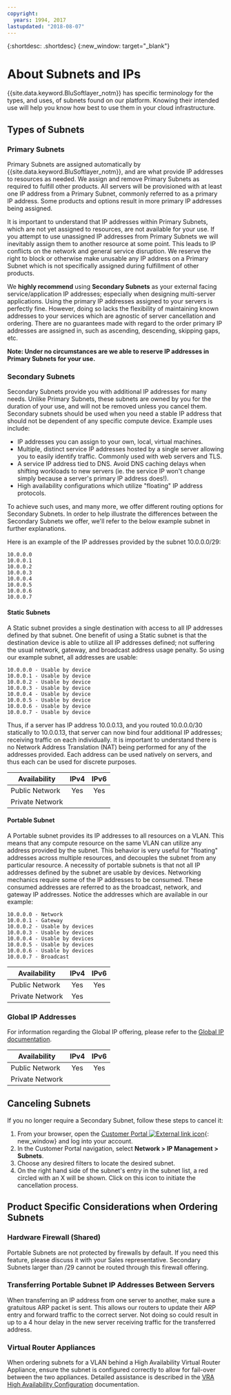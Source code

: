 ```yaml
---
copyright:
  years: 1994, 2017
lastupdated: "2018-08-07"
---
```

{:shortdesc: .shortdesc}
{:new_window: target="_blank"}

# About Subnets and IPs

{{site.data.keyword.BluSoftlayer_notm}} has specific terminology for the types,
and uses, of subnets found on our platform. Knowing their intended use will help
you know how best to use them in your cloud infrastructure.


## Types of Subnets

### Primary Subnets

Primary Subnets are assigned automatically by
{{site.data.keyword.BluSoftlayer_notm}}, and are what provide IP addresses to
resources as needed. We assign and remove Primary Subnets as required to fulfill
other products. All servers will be provisioned with at least one IP address from
a Primary Subnet, commonly referred to as a primary IP address. Some products and
options result in more primary IP addresses being assigned.

It is important to understand that IP addresses within Primary Subnets, which
are not yet assigned to resources, are not available for your use. If you
attempt to use unassigned IP addresses from Primary Subnets we will inevitably
assign them to another resource at some point. This leads to IP conflicts on the
network and general service disruption. We reserve the right to block or otherwise
make unusable any IP address on a Primary Subnet which is not specifically assigned
during fulfillment of other products.

We **highly recommend** using **Secondary Subnets** as your external facing
service/application IP addresses; especially when designing multi-server
applications. Using the primary IP addresses assigned to your servers is
perfectly fine. However, doing so lacks the flexibility of maintaining known
addresses to your services which are agnostic of server cancellation and
ordering. There are no guarantees made with regard to the order primary IP
addresses are assigned in, such as ascending, descending, skipping gaps, etc.

**Note: Under no circumstances are we able to reserve IP addresses in Primary Subnets for your use.**

### Secondary Subnets

Secondary Subnets provide you with additional IP addresses for many needs.
Unlike Primary Subnets, these subnets are owned by you for the duration of your
use, and will not be removed unless you cancel them. Secondary subnets should be
used when you need a stable IP address that should not be dependent of any
specific compute device. Example uses include:

  * IP addresses you can assign to your own, local, virtual machines.
  * Multiple, distinct service IP addresses hosted by a single server allowing
    you to easily identify traffic. Commonly used with web servers and TLS.
  * A service IP address tied to DNS. Avoid DNS caching delays when shifting
    workloads to new servers (ie. the service IP won't change simply because a
    server's primary IP address does!).
  * High availability configurations which utilize "floating" IP address protocols.

To achieve such uses, and many more, we offer different routing options for
Secondary Subnets. In order to help illustrate the differences between the
Secondary Subnets we offer, we'll refer to the below example subnet in further
explanations.

Here is an example of the IP addresses provided by the subnet 10.0.0.0/29:
```
10.0.0.0
10.0.0.1
10.0.0.2
10.0.0.3
10.0.0.4
10.0.0.5
10.0.0.6
10.0.0.7
```

#### Static Subnets

A Static subnet provides a single destination with access to all IP addresses
defined by that subnet. One benefit of using a Static subnet is that the
destination device is able to utilize all IP addresses defined; not suffering
the usual network, gateway, and broadcast address usage penalty. So using our
example subnet, all addresses are usable:

```
10.0.0.0 - Usable by device
10.0.0.1 - Usable by device
10.0.0.2 - Usable by device
10.0.0.3 - Usable by device
10.0.0.4 - Usable by device
10.0.0.5 - Usable by device
10.0.0.6 - Usable by device
10.0.0.7 - Usable by device
```

Thus, if a server has IP address 10.0.0.13, and you routed 10.0.0.0/30
statically to 10.0.0.13, that server can now bind four additional IP addresses;
receiving traffic on each individually. It is important to understand there is
no Network Address Translation (NAT) being performed for any of the addresses
provided. Each address can be used natively on servers, and thus each can be
used for discrete purposes.

| **Availability** | IPv4 | IPv6 |
| ---------------- | :--: | :--: |
| Public Network   | Yes  | Yes  |
| Private Network  |      |      |

#### Portable Subnet

A Portable subnet provides its IP addresses to all resources on a VLAN. This
means that any compute resource on the same VLAN can utilize any address
provided by the subnet. This behavior is very useful for "floating" addresses
across multiple resources, and decouples the subnet from any particular
resource. A necessity of portable subnets is that not all IP addresses defined
by the subnet are usable by devices. Networking mechanics require some of the IP
addresses to be consumed. These consumed addresses are referred to as the
broadcast, network, and gateway IP addresses. Notice the addresses which are
available in our example:

```
10.0.0.0 - Network
10.0.0.1 - Gateway
10.0.0.2 - Usable by devices
10.0.0.3 - Usable by devices
10.0.0.4 - Usable by devices
10.0.0.5 - Usable by devices
10.0.0.6 - Usable by devices
10.0.0.7 - Broadcast
```

| **Availability** | IPv4 | IPv6 |
| ---------------- | :--: | :--: |
| Public Network   | Yes  | Yes  |
| Private Network  | Yes  |      |


### Global IP Addresses

For information regarding the Global IP offering, please refer to the
[Global IP documentation](about-global-ip.html).

| **Availability** | IPv4 | IPv6 |
| ---------------- | :--: | :--: |
| Public Network   | Yes  | Yes  |
| Private Network  |      |      |


## Canceling Subnets

If you no longer require a Secondary Subnet, follow these steps to cancel it:

  1. From your browser, open the [Customer Portal ![External link icon](../../icons/launch-glyph.svg "External link icon")](https://control.softlayer.com/){: new_window} and log into your account.
  2. In the Customer Portal navigation, select **Network > IP Management > Subnets**.
  3. Choose any desired filters to locate the desired subnet.
  4. On the right hand side of the subnet's entry in the subnet list, a red circled with an X will be shown. Click on this icon to initiate the cancellation process.


## Product Specific Considerations when Ordering Subnets

### Hardware Firewall (Shared)

Portable Subnets are not protected by firewalls by default. If you need this
feature, please discuss it with your Sales representative. Secondary Subnets
larger than /29 cannot be routed through this firewall offering.

### Transferring Portable Subnet IP Addresses Between Servers

When transferring an IP address from one server to another, make sure a
gratuitous ARP packet is sent. This allows our routers to update their ARP entry
and forward traffic to the correct server. Not doing so could result in up to a
4 hour delay in the new server receiving traffic for the transferred address.

### Virtual Router Appliances

When ordering subnets for a VLAN behind a High Availability Virtual Router
Appliance, ensure the subnet is configured correctly to allow for fail-over
between the two appliances. Detailed assistance is described in the
[VRA High Availability Configuration](https://console.bluemix.net/docs/infrastructure/virtual-router-appliance/vrrp.html) documentation.


